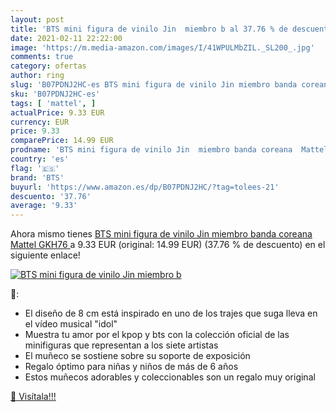```yaml
---
layout: post
title: 'BTS mini figura de vinilo Jin  miembro b al 37.76 % de descuento'
date: 2021-02-11 22:22:00
image: 'https://m.media-amazon.com/images/I/41WPULMbZIL._SL200_.jpg'
comments: true
category: ofertas
author: ring
slug: 'B07PDNJ2HC-es BTS mini figura de vinilo Jin miembro banda coreana Mattel...'
sku: 'B07PDNJ2HC-es'
tags: [ 'mattel', ]
actualPrice: 9.33 EUR
currency: EUR
price: 9.33
comparePrice: 14.99 EUR
prodname: 'BTS mini figura de vinilo Jin  miembro banda coreana  Mattel GKH76 '
country: 'es'
flag: '🇪🇸'
brand: 'BTS'
buyurl: 'https://www.amazon.es/dp/B07PDNJ2HC/?tag=tolees-21'
descuento: '37.76'
average: '9.33'
---
```


Ahora mismo tienes [BTS mini figura de vinilo Jin  miembro banda coreana  Mattel GKH76 ](https://www.amazon.es/dp/B07PDNJ2HC/?tag=tolees-21) a 9.33 EUR (original: 14.99 EUR) (37.76 %  de descuento) en el siguiente enlace!

[![BTS mini figura de vinilo Jin  miembro b](https://m.media-amazon.com/images/I/41WPULMbZIL._SL200_.jpg)](https://www.amazon.es/dp/B07PDNJ2HC/?tag=tolees-21)

🔎:

- El diseño de 8 cm está inspirado en uno de los trajes que suga lleva en el vídeo musical "idol"
- Muestra tu amor por el kpop y bts con la colección oficial de las minifiguras que representan a los siete artistas
- El muñeco se sostiene sobre su soporte de exposición
- Regalo óptimo para niñas y niños de más de 6 años
- Estos muñecos adorables y coleccionables son un regalo muy original

[🛒 Visítala!!!](https://www.amazon.es/dp/B07PDNJ2HC/?tag=tolees-21)
